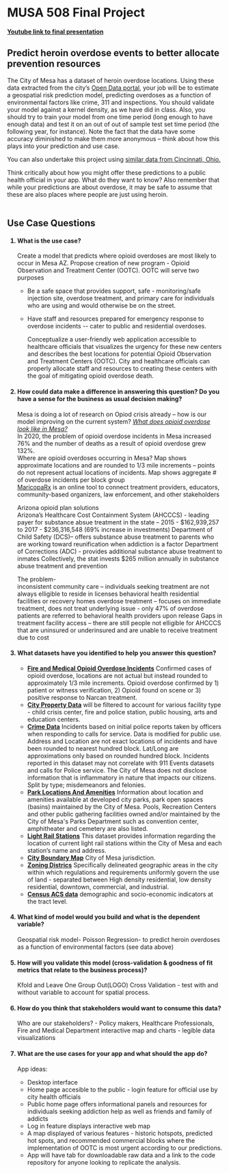 # MUSA 508 Final Project 

**[Youtube link to final presentation](https://www.youtube.com/watch?v=dKI847qx-gI)**

## Predict heroin overdose events to better allocate prevention resources 

The City of Mesa has a dataset of heroin overdose locations. Using these data extracted from the city’s [Open Data portal](https://data.mesaaz.gov/Fire-and-Medical/Fire-and-Medical-Opioid-Overdose-Incidents/qufy-tzv6), your job will be to estimate a geospatial risk prediction model, predicting overdoses as a function of environmental factors like crime, 311 and inspections. You should validate your model against a kernel density, as we have did in class. Also, you should try to train your model from one time period (long enough to have enough data) and test it on an out of out of sample test set time period (the following year, for instance). Note the fact that the data have some accuracy diminished to make them more anonymous – think about how this plays into your prediction and use case. 

You can also undertake this project using [similar data from Cincinnati, Ohio.](https://github.com/sydng/Cincinatti_Overdose_Data)

Think critically about how you might offer these predictions to a public health official in your app. What do they want to know? Also remember that while your predictions are about overdose, it may be safe to assume that these are also places where people are just using heroin. 
<br></br>
## Use Case Questions 

<ol>
    
#### <li> What is the use case?  </li>
    
   Create a model that predicts where opioid overdoses are most likely to occur in Mesa AZ. 
Propose creation of new program - Opioid Observation and Treatment Center (OOTC). 
OOTC will serve two purposes  
    
* Be a safe space that provides support, safe - monitoring/safe injection site, overdose treatment, and primary care for individuals who are using and would otherwise be on the street.   
* Have staff and resources prepared for emergency response to overdose incidents -- cater to public and residential overdoses.   
    
  Conceptualize a user-friendly web application accessible to healthcare officials that visualizes the urgency for these new centers and describes the best locations for potential Opioid Observation and Treatment Centers (OOTC). City and healthcare officials can properly allocate staff and resources to creating these centers with the goal of mitigating opioid overdose death. 
    
#### <li> How could data make a difference in answering this question? Do you have a sense for the business as usual decision making? </li>

Mesa is doing a lot of research on Opiod crisis already – how is our model improving on the current system? [*What does opioid overdose look like in Mesa?*](https://data.mesaaz.gov/stories/s/Opioid-Overdose-A-Public-Health-Emergency/ma3e-anqw/)   
In 2020, the problem of opioid overdose incidents in Mesa increased 76% and the number of deaths as a result of opioid overdose grew 132%.   
Where are opioid overdoses occurring in Mesa? Map shows approximate locations and are rounded to 1/3 mile increments – points do not represent actual locations of incidents. Map shows aggregate # of overdose incidents per block group  
[MaricopaRx](https://www.maricoparx.org/) is an online tool to connect treatment providers, educators, community-based organizers, law enforcement, and other stakeholders   
    
Arizona opioid plan solutions  
Arizona’s Healthcare Cost Containment System (AHCCCS) - leading payer for substance absue treatment in the state – 2015 - $162,939,257 to 2017 - $236,316,548 (69% increase in investments) 
Department of Child Safety (DCS)– offers substance abuse treatment to parents who are working toward reunification when addiction is a factor 
Department of Corrections (ADC) - provides additional substance abuse treatment to inmates 
Collectively, the stat invests $265 million annually in substance abuse treatment and prevention 
    
The problem-  
inconsistent community care – individuals seeking treatment are not always elligible to reside in licenses behavioral health residential facilities or recovery homes 
overdose treatment – focuses on immediate treatment, does not treat underlying issue -  only 47% of overdose patients are referred to behavioral health providers upon release 
Gaps in treatment facility access – there are still people not elligible for AHCCCS that are uninsured or underinsured and are unable to receive treatment due to cost 
    
#### <li>What datasets have you identified to help you answer this question? </li>

* [**Fire and Medical Opioid Overdose Incidents**](https://data.mesaaz.gov/Fire-and-Medical/Fire-and-Medical-Opioid-Overdose-Incidents/qufy-tzv6) Confirmed cases of opioid overdose, locations are not actual but instead rounded to approximately 1/3 mile increments. Opioid overdose confirmed by 1) patient or witness verification, 2) Opioid found on scene or 3) positive response to Narcan treatment.
* [**City Property Data**](https://data.mesaaz.gov/Zoning-Property/City-Owned-Property/xms2-ya86) will be filtered to account for various facility type - child crisis center, fire and police station, public housing, arts and education centers.
* [**Crime Data**](https://data.mesaaz.gov/Police/Police-Incidents/39rt-2rfj) Incidents based on initial police reports taken by officers when responding to calls for service. Data is modified for public use. Address and Location are not exact locations of incidents and have been rounded to nearest hundred block. Lat/Long are approximations only based on rounded hundred block. Incidents reported in this dataset may not correlate with 911 Events datasets and calls for Police service. The City of Mesa does not disclose information that is inflammatory in nature that impacts our citizens. Split by type; misdemeanors and felonies.
* [**Park Locations And Amenities**](https://data.mesaaz.gov/Parks-Recreation-and-Community-Facilities/Parks-Locations-And-Amenities/djym-pkpp) Information about location and amenities available at developed city parks, park open spaces (basins) maintained by the City of Mesa. Pools, Recreation Centers and other public gathering facilities owned and/or maintained by the City of Mesa's Parks Department such as convention center, amphitheater and cemetery are also listed.
* [**Light Rail Stations**](https://opengis.mesaaz.gov/datasets/7c6b201d9e38451185032fec51acfaa4_0/explore) This dataset provides information regarding the location of current light rail stations within the City of Mesa and each station’s name and address.
* [**City Boundary Map**](https://data.mesaaz.gov/Zoning-Property/City-Boundary-Map/wf8n-kwgk) City of Mesa jurisdiction.
* [**Zoning Districs**](https://data.mesaaz.gov/Zoning-Property/Zoning-Districts/qscf-6ebm) Specifically delineated geographic areas in the city within which regulations and requirements uniformly govern the use of land - separated between High density residential, low density residential, downtown, commercial, and industrial.
* [**Census ACS data**](https://www.census.gov/programs-surveys/acs) demographic and socio-economic indicators at the tract level.
 
#### <li>What kind of model would you build and what is the dependent variable? </li>

Geospatial risk model- Poisson Regression- to predict heroin overdoses as a function of environmental factors (see data above) 

#### <li>How will you validate this model (cross-validation & goodness of fit metrics that relate to the business process)? </li>

Kfold and Leave One Group Out(LOGO) Cross Validation - test with and without variable to account for spatial process.
    
#### <li>How do you think that stakeholders would want to consume this data? </li>

Who are our stakeholders? - Policy makers, Healthcare Professionals, Fire and Medical Department
interactive map and charts - legible data visualizations

#### <li>What are the use cases for your app and what should the app do? </li>

App ideas:
*   Desktop interface
*   Home page accesible to the public - login feature for official use by city health officials
*   Public home page offers informational panels and resources for individuals seeking addiction help as well as friends and family of addicts 
*   Log in feature displays interactive web map
*   A map displayed of various features - historic hotspots, predicted hot spots, and recommended commercial blocks where the implementation of OOTC is most urgent according to our predictions. 
*   App will have tab for downloadable raw data and a link to the code repository for anyone looking to replicate the analysis. 
    
</ol>

